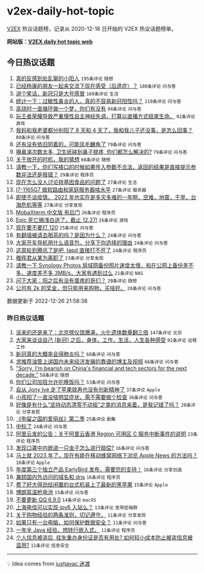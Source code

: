 # v2ex-daily-hot-topic

[V2EX](https://www.v2ex.com/) 热议话题榜，记录从 2020-12-18 日开始的 V2EX 热议话题榜单。

**网站版：[V2EX daily hot topic web](https://boojack.github.io/v2ex-daily-hot-topic-web/)**

## 今日热议话题

<!-- TODAY BEGIN -->

1. [真的反感到处乱窜的小阳人](https://www.v2ex.com/t/904735) `195条评论` `随想`
1. [已经杨康的朋友一起来交流下现在感受（后遗症）？](https://www.v2ex.com/t/904687) `180条评论` `问与答`
1. [讲个笑话，新冠只是大号感冒](https://www.v2ex.com/t/904708) `169条评论` `生活`
1. [统计一下：过敏性鼻炎的人，真的不容易新冠阳性吗？](https://www.v2ex.com/t/904695) `119条评论` `问与答`
1. [高烧时一直循环做一个梦，你们有没有](https://www.v2ex.com/t/904661) `94条评论` `问与答`
1. [玩王者荣耀导致严重慢性自主神经失调，打算以直播方式结束生命。](https://www.v2ex.com/t/904667) `92条评论` `游戏`
1. [我妈和我老婆都分别阳了 8 天和 4 天了，我和我儿子还没事，是怎么回事？](https://www.v2ex.com/t/904670) `80条评论` `问与答`
1. [还有没有依旧阴着的，可能凤毛麟角了](https://www.v2ex.com/t/904717) `79条评论` `问与答`
1. [擤鼻涕次数太多, 卫生纸碰到鼻子就疼, 你们都怎么解决的?](https://www.v2ex.com/t/904731) `79条评论` `问与答`
1. [关于放开的时机，我的猜想](https://www.v2ex.com/t/904790) `66条评论` `随想`
1. [请教一下，你们写接口的时候如果传入参数不合法，返回的结果是直接提示参数非法还是报错？](https://www.v2ex.com/t/904703) `29条评论` `程序员`
1. [现在怎么没人讨论转基因食品的问题了](https://www.v2ex.com/t/904685) `27条评论` `生活`
1. [I7-1165G7 做软路由和家庭服务器啥水平](https://www.v2ex.com/t/904673) `27条评论` `服务器`
1. [即使不谈疫情， 2022 年也实在是多灾多难的一年啊，空难，地震，干旱，台海危机等等](https://www.v2ex.com/t/904665) `27条评论` `分享发现`
1. [MobaXterm 中文版 有后门](https://www.v2ex.com/t/904721) `26条评论` `程序员`
1. [Epic 死亡搁浅白送了，截止 12.27!](https://www.v2ex.com/t/904678) `26条评论` `游戏`
1. [现在要不要打 120](https://www.v2ex.com/t/904826) `25条评论` `问与答`
1. [有翻墙被请去喝茶的吗？是因为什么？](https://www.v2ex.com/t/904801) `24条评论` `问与答`
1. [大家开车导航用什么语音包，分享下你选择的理由](https://www.v2ex.com/t/904785) `24条评论` `问与答`
1. [这周轮到腾讯了是吧, tapd 直接打不开了](https://www.v2ex.com/t/904669) `24条评论` `程序员`
1. [稚晖君从某为离职了](https://www.v2ex.com/t/904765) `23条评论` `分享发现`
1. [请教一下 Synology Photos 局域网备份照片速度太慢，和在公网上备份差不多，速度差不多 3MB/s，大家有遇到过么](https://www.v2ex.com/t/904769) `21条评论` `NAS`
1. [问下大家：阳之后有没有蛋疼的哥们？](https://www.v2ex.com/t/904816) `20条评论` `随想`
1. [公司有 2k 的奖金，但只能用来购物，买啥好。](https://www.v2ex.com/t/904797) `20条评论` `问与答`

数据更新于 2022-12-26 21:58:38

<!-- TODAY END -->

### 昨日热议话题

<!-- YESTERDAY BEGIN -->

1. [该来的还是来了：北京殡仪馆爆满，火化遗体数量翻三倍](https://www.v2ex.com/t/904582) `147条评论` `北京`
1. [大家来谈谈自己 [新冠] 之后，身体，工作，生活，人生各种感受](https://www.v2ex.com/t/904541) `92条评论` `远程工作`
1. [新冠真的大概率会得肺炎吗？](https://www.v2ex.com/t/904572) `68条评论` `问与答`
1. [求推荐油管上讲国内未来经济发展的靠谱的博主及视频](https://www.v2ex.com/t/904564) `66条评论` `问与答`
1. ["Sorry, I'm bearish on China's financial and tech sectors for the next decade."](https://www.v2ex.com/t/904536) `58条评论` `随想`
1. [你们公司加班允许吃晚饭吗？](https://www.v2ex.com/t/904624) `53条评论` `问与答`
1. [自从 Jony Ive 走了苹果就再也没有创新精神了](https://www.v2ex.com/t/904555) `37条评论` `Apple`
1. [小孩阳了一直没啥明显症状，需不需要做个检查](https://www.v2ex.com/t/904533) `36条评论` `问与答`
1. [好像是有什么“坚持动态清零不动摇”之类的消息来着，是我记错了吗？](https://www.v2ex.com/t/904621) `28条评论` `分享发现`
1. [《弥留之国的爱丽丝》第二季](https://www.v2ex.com/t/904570) `25条评论` `剧集`
1. [中标了](https://www.v2ex.com/t/904599) `24条评论` `问与答`
1. [阿里云发的公告：关于阿里云香港 Region 可用区 C 服务中断事件的说明](https://www.v2ex.com/t/904600) `23条评论` `程序员`
1. [发现口罩中内嵌进一只虫子怎么进行赔偿?](https://www.v2ex.com/t/904610) `16条评论` `问与答`
1. [马上就 2023 年了，现在有能在移动蜂窝网络下浏览 Apple News 的方法吗？](https://www.v2ex.com/t/904597) `16条评论` `Apple`
1. [年度第三个独立产品 EarlyBird 发布，需要您的支持！](https://www.v2ex.com/t/904592) `16条评论` `分享创造`
1. [兼顾国内外访问的域名和 dns](https://www.v2ex.com/t/904540) `16条评论` `程序员`
1. [费了好大得劲给闲置的台式机装上了最新的黑苹果](https://www.v2ex.com/t/904608) `15条评论` `Apple`
1. [博朗耳温枪电池](https://www.v2ex.com/t/904531) `15条评论` `问与答`
1. [不要更新 QQ 6.9.0](https://www.v2ex.com/t/904591) `14条评论` `macOS`
1. [上海电信可以实现 ipv6 入站么？](https://www.v2ex.com/t/904549) `13条评论` `宽带症候群`
1. [关于购物经验的两条准则，切记遵守。](https://www.v2ex.com/t/904604) `11条评论` `分享发现`
1. [如果只有一台电脑，如何保护数据安全？](https://www.v2ex.com/t/904586) `11条评论` `问与答`
1. [一年半 Java 经验，想转行嵌入式。](https://www.v2ex.com/t/904566) `11条评论` `程序员`
1. [个人信息被盗后, 挂失重办身份证是否有用处? 如何较小成本防止被盗信息被滥用?](https://www.v2ex.com/t/904552) `11条评论` `信息安全`

<!-- YESTERDAY END -->

---

💡 Idea comes from [justjavac 迷渡](https://github.com/justjavac/)
